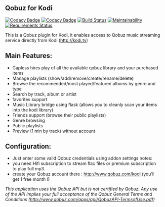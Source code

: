 Qobuz for Kodi
-------------------------------

[![Codacy Badge](https://api.codacy.com/project/badge/Grade/d8a3887cb465415bb71cbec8c41ac375)](https://app.codacy.com/app/tidalf/plugin.audio.qobuz?utm_source=github.com&utm_medium=referral&utm_content=tidalf/plugin.audio.qobuz&utm_campaign=badger)
[![Codacy Badge](https://api.codacy.com/project/badge/Coverage/cd58a99fe4f54d24b9bfe7276938a21d)](https://www.codacy.com/app/tidalf/plugin.audio.qobuz?utm_source=github.com&utm_medium=referral&utm_content=tidalf/plugin.audio.qobuz&utm_campaign=Badge_Coverage)
[![Build Status](https://travis-ci.org/tidalf/plugin.audio.qobuz.svg?branch=master)](https://travis-ci.org/tidalf/plugin.audio.qobuz)
[![Maintainability](https://api.codeclimate.com/v1/badges/86d27b112ea8595a18a5/maintainability)](https://codeclimate.com/github/tidalf/plugin.audio.qobuz/maintainability)
[![Requirements Status](https://requires.io/github/tidalf/plugin.audio.qobuz/requirements.svg?branch=master)](https://requires.io/github/tidalf/plugin.audio.qobuz/requirements/?branch=master)

This is a Qobuz plugin for Kodi, it enables access to Qobuz music streaming service directly from Kodi (http://kodi.tv)

Main Features: 
--------------

- Gapless hires play of all the available qobuz library and your purchased items
- Manage playlists (show/add/remove/create/rename/delete)
- Browse the recommended/most played/featured albums by genre and type 
- Search by track, album or artist
- favorites support
- Music Library bridge using flask (allows you to cleanly scan your items into the kodi library)
- Friends support (browse their public playlists)
- Genre browsing
- Public playlists
- Preview (1 min by track) without account 

Configuration:
--------------
- Just enter some valid Qobuz credentials using addon settings
notes: 
- you need Hifi subscription to stream flac files or premium subscription to play full mp3. 
- create your Qobuz account there : http://www.qobuz.com/kodi (you'll get 1 free month !) 

*This application uses the Qobuz API but is not certified by Qobuz.
Any use of the API implies your full acceptance of the Qobuz General Terms and Conditions (http://www.qobuz.com/apps/api/QobuzAPI-TermsofUse.pdf)*
